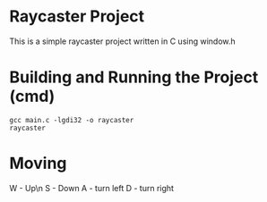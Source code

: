 # Raycaster Project

This is a simple raycaster project written in C using window.h

# Building and Running the Project (cmd)

```
gcc main.c -lgdi32 -o raycaster
raycaster
```

# Moving
W - Up\n
S - Down
A - turn left
D - turn right
